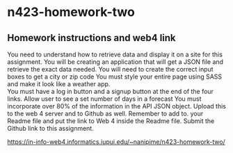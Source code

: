 # n423-homework-two

## Homework instructions and web4 link

You need to understand how to retrieve data and display it on a site for this assignment. 
You will be creating an application that will get a JSON file and retrieve the exact data needed. 
You will need to create the correct input boxes to get a city or zip code
You must style your entire page using SASS and make it look like a weather app.  
You must have a log in button and a signup button at the end of the four links. 
Allow user to see a set number of days in a forecast
You must incorporate over 80% of the information in the API JSON object. 
Upload this to the web 4 server and to Github as well. Remember to add to. your Readme file and put the link to Web 4 inside the Readme file. 
Submit the Github link to this assignment. 

https://in-info-web4.informatics.iupui.edu/~nanipime/n423-homework-two/
